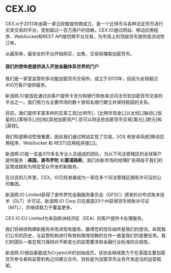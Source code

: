# 

# CEX.IO

CEX.io于2013年由第一家云挖掘提供商成立，是一个比特币与各种法定货币进行买卖交易的平台，受到超过一百万用户的信赖。CEX.IO通过网站、移动应用程序、WebSocket和REST API提供跨平台交易，为市场上的顶级货币提供高流动性订单。

从最简单，最安全的平台开始购买，出售，交易和赚取加密货币。

#### 我们的使命是提供进入开放金融体系世界的门户

我们是一家受监管的多功能加密货币交易所，成立于2013年，目前为全球超过400万客户提供服务。

新浪网.IO是首批通过向客户提供卡支付和银行转账来访问法币到加密货币交易的平台之一。我们努力与主要市场的数十家知名银行建立并保持稳固的关系。

目前，我们提供丰富多样的交易工具[比特币]，[比特币现金],[以太坊],[脉动],[恒星的],[莱特币],[创]和[其他加密资产].您可以将这些加密货币交易[美元],[欧元]和[英镑]。

我们知道移动性很重要，因此我们通过网站实现了交易，[iOS 和安卓系统]移动应用程序、WebSocket 和 REST[应用程序接口]。

新浪网.IO是一支由370多名专业人员组成的团队，为以下司法管辖区的全球客户提供服务：**美国，直布罗陀** 和**塞浦路斯**。我们向新市场的地理扩张得益于我们的监管成就和为特定受众开发的新服务。

在过去的几年里，CEX。IO已经发展成为一家在多个司法管辖区拥有许可证的公司集团。

新浪网.IO Limited获得了直布罗陀金融服务委员会（GFSC）颁发的分布式账本技术（DLT）许可证。新浪网.IO Corp.已在美国33个州获得货币转账许可证（MTL），并继续致力于覆盖更多。

CEX IO EU Limited为来自欧洲经济区（EEA）的客户提供卡处理服务。

我们将继续构建新服务并改进现有服务。赢得您的信任始终是我们的想法。纵观我们公司的历史，与监管机构进行有效和值得信赖的合作一直是我们的首要任务。我们的团队一直在努力保持对不断变化的监管要求和金融行业标准的合规性。

新浪网.IO很自豪能成为CryptoUK的创始成员，该协会继续致力于在英国主要加密货币参与者和监管机构之间建立合作，目标是为加密货币业务开发适当的运营框架。

